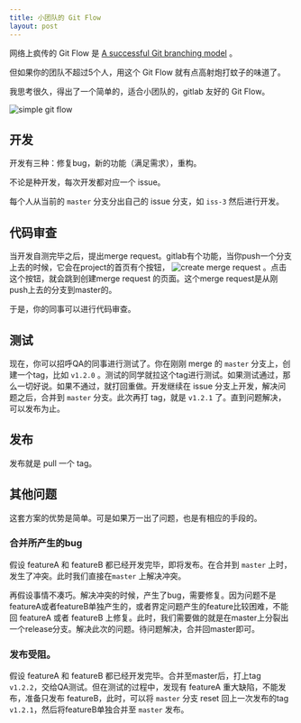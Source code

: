```yaml
---
title: 小团队的 Git Flow
layout: post
---
```


网络上疯传的 Git Flow 是
[A successful Git branching model](http://nvie.com/posts/a-successful-git-branching-model/)
。

但如果你的团队不超过5个人，用这个 Git Flow 就有点高射炮打蚊子的味道了。

我思考很久，得出了一个简单的，适合小团队的，gitlab 友好的 Git Flow。

![simple git flow](http://ww3.sinaimg.cn/bmiddle/632bf9c4gw1ele6se30drj208q0gxq3c.jpg)

## 开发

开发有三种：修复bug，新的功能（满足需求），重构。

不论是种开发，每次开发都对应一个 issue。

每个人从当前的 `master` 分支分出自己的 issue 分支，如
`iss-3`
然后进行开发。

## 代码审查

当开发自测完毕之后，提出merge request。gitlab有个功能，当你push一个分支上去的时候，它会在project的首页有个按钮，
![create merge request](http://ww1.sinaimg.cn/bmiddle/632bf9c4gw1ele6shgyngj204g012jr7.jpg)
。点击这个按钮，就会跳到创建merge request 的页面。这个merge request是从刚push上去的分支到master的。

于是，你的同事可以进行代码审查。

## 测试

现在，你可以招呼QA的同事进行测试了。你在刚刚 merge 的 `master` 分支上，创建一个tag，比如
`v1.2.0`
。测试的同学就拉这个tag进行测试。如果测试通过，那么一切好说。如果不通过，就打回重做。开发继续在 issue 分支上开发，解决问题之后，合并到 `master` 分支。此次再打 tag，就是
`v1.2.1`
了。直到问题解决，可以发布为止。

## 发布

发布就是 pull 一个 tag。

## 其他问题

这套方案的优势是简单。可是如果万一出了问题，也是有相应的手段的。

### 合并所产生的bug
  
假设 featureA 和 featureB 都已经开发完毕，即将发布。在合并到 `master` 上时，发生了冲突。此时我们直接在`master` 上解决冲突。

再假设事情不凑巧。解决冲突的时候，产生了bug，需要修复。因为问题不是featureA或者featureB单独产生的，或者界定问题产生的feature比较困难，不能回 featureA 或者 featureB 上修复。此时，我们需要做的就是在master上分裂出一个release分支。解决此次的问题。待问题解决，合并回master即可。
 
### 发布受阻。

假设 featureA 和 featureB 都已经开发完毕。合并至master后，打上tag `v1.2.2`，交给QA测试。但在测试的过程中，发现有 featureA 重大缺陷，不能发布，准备只发布 featureB，此时，可以将 `master` 分支 reset 回上一次发布的tag `v1.2.1`，然后将featureB单独合并至 `master` 发布。
